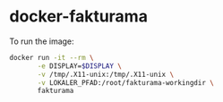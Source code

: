 # docker-fakturama

To run the image:

```bash
docker run -it --rm \
       -e DISPLAY=$DISPLAY \
       -v /tmp/.X11-unix:/tmp/.X11-unix \
       -v LOKALER_PFAD:/root/fakturama-workingdir \
       fakturama
```
